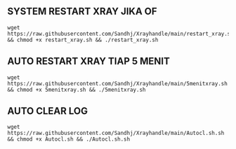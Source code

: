 <h2>SYSTEM RESTART XRAY JIKA OF</h2>
<pre><code>wget https://raw.githubusercontent.com/Sandhj/Xrayhandle/main/restart_xray.sh && chmod +x restart_xray.sh && ./restart_xray.sh</code></pre>
<h2>AUTO RESTART XRAY TIAP 5 MENIT</h2>
<pre><code>wget https://raw.githubusercontent.com/Sandhj/Xrayhandle/main/5menitxray.sh && chmod +x 5menitxray.sh && ./5menitxray.sh</code></pre>
<h2>AUTO CLEAR LOG</h2>
<pre><code>wget https://raw.githubusercontent.com/Sandhj/Xrayhandle/main/Autocl.sh.sh && chmod +x Autocl.sh && ./Autocl.sh.sh</code></pre>
